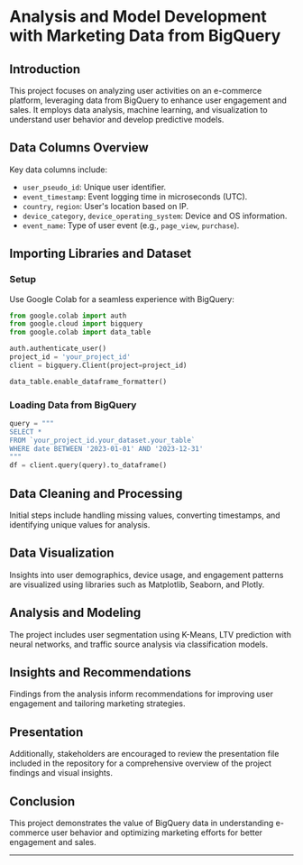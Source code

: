 # Analysis and Model Development with Marketing Data from BigQuery

## Introduction
This project focuses on analyzing user activities on an e-commerce platform, leveraging data from BigQuery to enhance user engagement and sales. It employs data analysis, machine learning, and visualization to understand user behavior and develop predictive models.

## Data Columns Overview
Key data columns include:
- `user_pseudo_id`: Unique user identifier.
- `event_timestamp`: Event logging time in microseconds (UTC).
- `country`, `region`: User's location based on IP.
- `device_category`, `device_operating_system`: Device and OS information.
- `event_name`: Type of user event (e.g., `page_view`, `purchase`).

## Importing Libraries and Dataset
### Setup
Use Google Colab for a seamless experience with BigQuery:
```python
from google.colab import auth
from google.cloud import bigquery
from google.colab import data_table

auth.authenticate_user()
project_id = 'your_project_id'
client = bigquery.Client(project=project_id)

data_table.enable_dataframe_formatter()
```

### Loading Data from BigQuery
```python
query = """
SELECT *
FROM `your_project_id.your_dataset.your_table`
WHERE date BETWEEN '2023-01-01' AND '2023-12-31'
"""
df = client.query(query).to_dataframe()
```

## Data Cleaning and Processing
Initial steps include handling missing values, converting timestamps, and identifying unique values for analysis.

## Data Visualization
Insights into user demographics, device usage, and engagement patterns are visualized using libraries such as Matplotlib, Seaborn, and Plotly.

## Analysis and Modeling
The project includes user segmentation using K-Means, LTV prediction with neural networks, and traffic source analysis via classification models.

## Insights and Recommendations
Findings from the analysis inform recommendations for improving user engagement and tailoring marketing strategies.

## Presentation
Additionally, stakeholders are encouraged to review the presentation file included in the repository for a comprehensive overview of the project findings and visual insights.

## Conclusion
This project demonstrates the value of BigQuery data in understanding e-commerce user behavior and optimizing marketing efforts for better engagement and sales.

---
